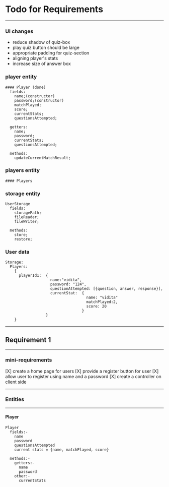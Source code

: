 # Todo for Requirements

---

### UI changes

- reduce shadow of quiz-box
- play quiz button should be large
- appropriate padding for quiz-section
- aligning player's stats
- increase size of answer box

### player entity

```
#### Player (done)
  fields:
    name;(constructor)
    password;(constructor)
    matchPlayed;
    score;
    currentStats;
    questionsAttempted;

  getters:
    name;
    password;
    currentStats;
    questionsAttempted;

  methods:
    updateCurrentMatchResult;

```

### players entity

```
#### Players
```

### storage entity

```
UserStorage
  fields:
    storagePath;
    fileReader;
    fileWriter;

  methods:
    store;
    restore;
```

### User data

```
Storage:
  Players:
    {
      playerId1:  {
                    name:"vidita",
                    password: "124",
                    questionAttempted: [{question, answer, response}],
                    currentStat:  {
                                    name: "vidita"
                                    matchPlayed:2,
                                    score: 20
                                  }
                  }
    }
```

---

## Requirement 1

---

### mini-requirements

[X] create a home page for users
[X] provide a register button for user
[X] allow user to register using name and a password
[X] create a controller on client side

---

### Entities

---

#### Player

```
Player
  fields:-
    name
    password
    questionsAttempted
    current stats = {name, matchPlayed, score}

  methods:-
    getters:-
      name
      password
    other:-
      currentStats

```
